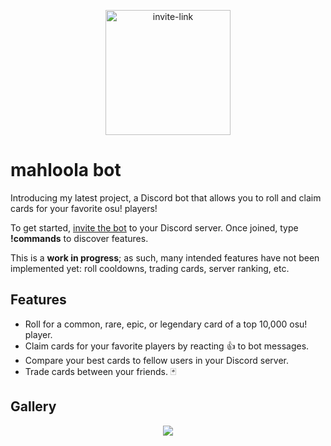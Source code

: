 <a href="https://discord.com/api/oauth2/authorize?client_id=674498529489846272&permissions=2112&scope=applications.commands%20bot">
  <p align="center">
  <img src="https://i.imgur.com/RZHlVph.png" alt="invite-link" width="200"/>
  </p>
</a>


# mahloola bot
Introducing my latest project, a Discord bot that allows you to roll and claim cards for your favorite osu! players!

To get started, <a href="https://discord.com/api/oauth2/authorize?client_id=674498529489846272&permissions=2112&scope=applications.commands%20bot">invite the bot</a> to your Discord server. Once joined, type **!commands** to discover features.

This is a **work in progress**; as such, many intended features have not been implemented yet: roll cooldowns, trading cards, server ranking, etc.

## Features
- Roll for a common, rare, epic, or legendary card of a top 10,000 osu! player.
- Claim cards for your favorite players by reacting 👍 to bot messages.
- Compare your best cards to fellow users in your Discord server.
- Trade cards between your friends. 🃏

## Gallery
<p align="center">
  <img src="https://user-images.githubusercontent.com/61226619/165325851-c5ba184c-f3ed-4c3b-8182-652669f10ee3.png" />
</p>

